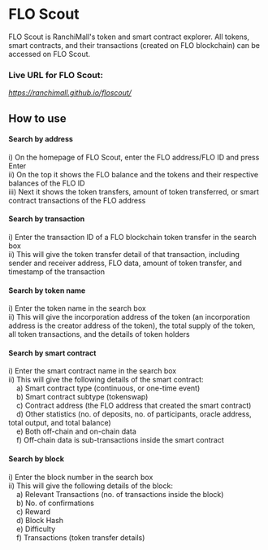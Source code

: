 # FLO Scout 

FLO Scout is RanchiMall's token and smart contract explorer.
All tokens, smart contracts, and their transactions (created on FLO blockchain) can be accessed on FLO Scout.  

### Live URL for FLO Scout:
*https://ranchimall.github.io/floscout/*

## How to use
#### Search by address
i) On the homepage of FLO Scout, enter the FLO address/FLO ID and press Enter  
ii) On the top it shows the FLO balance and the tokens and their respective balances of the FLO ID  
iii) Next it shows the token transfers, amount of token transferred, or smart contract transactions of the FLO address  

#### Search by transaction
i) Enter the transaction ID of a FLO blockchain token transfer in the search box  
ii) This will give the token transfer detail of that transaction, including sender and receiver address, FLO data, amount of token transfer, and timestamp of the transaction  

#### Search by token name
i) Enter the token name in the search box  
ii) This will give the incorporation address of the token (an incorporation address is the creator address of the token), the total supply of the token, all token transactions, and the details of token holders  

#### Search by smart contract
i) Enter the smart contract name in the search box  
ii) This will give the following details of the smart contract:  
&nbsp;&nbsp;&nbsp;    a) Smart contract type (continuous, or one-time event)  
&nbsp;&nbsp;&nbsp;    b) Smart contract subtype (tokenswap)  
&nbsp;&nbsp;&nbsp;    c) Contract address (the FLO address that created the smart contract)  
&nbsp;&nbsp;&nbsp;    d) Other statistics (no. of deposits, no. of participants, oracle address, total output, and total balance)  
&nbsp;&nbsp;&nbsp;    e) Both off-chain and on-chain data  
&nbsp;&nbsp;&nbsp;    f) Off-chain data is sub-transactions inside the smart contract  

#### Search by block
i) Enter the block number in the search box  
ii) This will give the following details of the block:  
&nbsp;&nbsp;&nbsp;    a) Relevant Transactions (no. of transactions inside the block)  
&nbsp;&nbsp;&nbsp;    b) No. of confirmations  
&nbsp;&nbsp;&nbsp;    c) Reward  
&nbsp;&nbsp;&nbsp;    d) Block Hash  
&nbsp;&nbsp;&nbsp;    e) Difficulty  
&nbsp;&nbsp;&nbsp;    f) Transactions (token transfer details)
 

